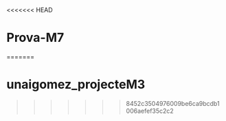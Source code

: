 <<<<<<< HEAD
# Prova-M7
=======
# unaigomez_projecteM3
>>>>>>> 8452c3504976009be6ca9bcdb1006aefef35c2c2
